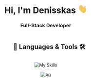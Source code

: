<h1 align="center"> Hi, I'm Denisskas <img alt="wave" src="https://github.com/DeniskasPro/DeniskasPro/blob/main/icons/wave.gif" width="30" height="30"> </h1>
<h3 align="center">Full-Stack Developer</h3>

<div id="user-content-toc"> <ul align="center"> <summary> <h2 style="display: inline-block">  📖 Languages & Tools 🛠</h2> </summary> </ul> </div> 
  
<div align="center">
  
![My Skills](https://go-skill-icons.vercel.app/api/icons?i=vscode,docker,ts,js,html,css,sass,tailwind,daisyui,jquery,py,php,mysql,sqlite,vue,vite,figma,gimp,blender,ps,ai,arduino&theme=light&perline=11)

</div>

<div align="center"> <img alt="bg" src="https://github.com/DeniskasPro/DeniskasPro/blob/main/icons/bg_cornerrounder2.gif"> </div>
